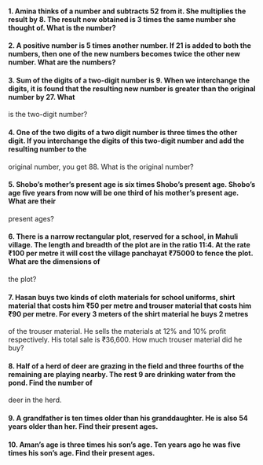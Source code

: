 #### 1. Amina thinks of a number and subtracts 52 from it. She multiplies the result by 8. The result now obtained is 3 times the same number she thought of. What is the number?
#### 2. A positive number is 5 times another number. If 21 is added to both the numbers, then one of the new numbers becomes twice the other new number. What are the numbers?
#### 3. Sum of the digits of a two-digit number is 9. When we interchange the digits, it is found that the resulting new number is greater than the original number by 27. What
is the two-digit number?
#### 4. One of the two digits of a two digit number is three times the other digit. If you interchange the digits of this two-digit number and add the resulting number to the
original number, you get 88. What is the original number?
#### 5. Shobo’s mother’s present age is six times Shobo’s present age. Shobo’s age five years from now will be one third of his mother’s present age. What are their
present ages?
#### 6. There is a narrow rectangular plot, reserved for a school, in Mahuli village. The length and breadth of the plot are in the ratio 11:4. At the rate ₹100 per metre it will cost the village panchayat ₹75000 to fence the plot. What are the dimensions of
the plot?
#### 7. Hasan buys two kinds of cloth materials for school uniforms, shirt material that costs him ₹50 per metre and trouser material that costs him ₹90 per metre. For every 3 meters of the shirt material he buys 2 metres
of the trouser material. He sells the materials at 12%
and 10% profit respectively. His total sale is ₹36,600.
How much trouser material did he buy?
#### 8. Half of a herd of deer are grazing in the field and three fourths of the remaining are playing nearby. The rest 9 are drinking water from the pond. Find the number of
deer in the herd.
#### 9. A grandfather is ten times older than his granddaughter. He is also 54 years older than her. Find their present ages. 
#### 10. Aman’s age is three times his son’s age. Ten years ago he was five times his son’s age. Find their present ages.
